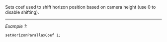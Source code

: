 Sets coef used to shift horizon position based on camera height (use 0 to disable shifting).


---
*Example 1:*
```sqf
setHorizonParallaxCoef 1;
```